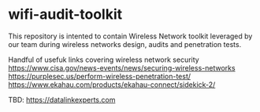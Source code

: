 # wifi-audit-toolkit
This repository is intented to contain Wireless Network toolkit leveraged by our team during wireless networks design, audits and penetration tests. 

Handful of usefuk links covering wireless network security
https://www.cisa.gov/news-events/news/securing-wireless-networks
https://purplesec.us/perform-wireless-penetration-test/
https://www.ekahau.com/products/ekahau-connect/sidekick-2/

TBD:
https://datalinkexperts.com
